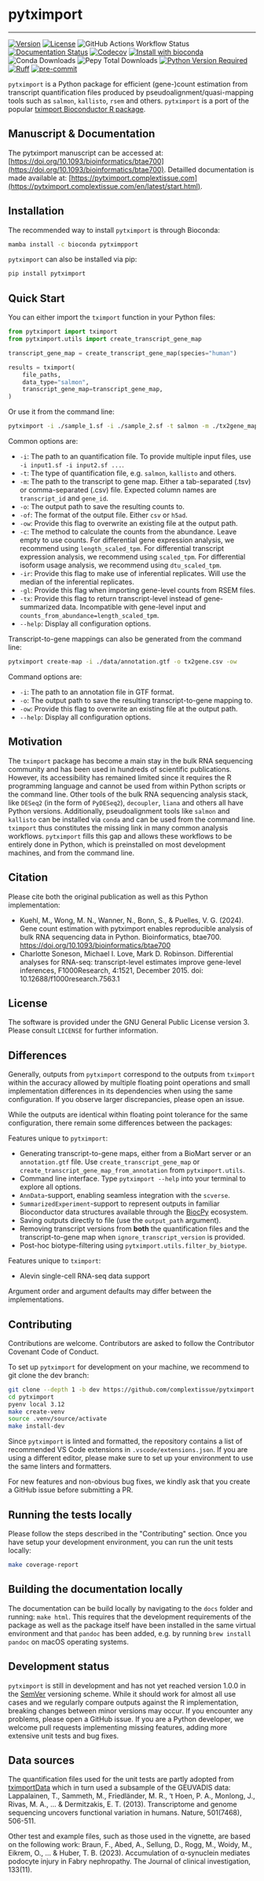 # pytximport

<hr />

[![Version](https://img.shields.io/pypi/v/pytximport)](https://pypi.org/project/pytximport/)
[![License](https://img.shields.io/pypi/l/pytximport)](https://github.com/complextissue/pytximport)
![GitHub Actions Workflow Status](https://img.shields.io/github/actions/workflow/status/complextissue/pytximport/ci.yml)
[![Documentation Status](https://readthedocs.org/projects/pytximport/badge/?version=latest)](https://pytximport.complextissue.com/en/latest/?badge=latest)
[![Codecov](https://codecov.io/gh/complextissue/pytximport/graph/badge.svg?token=M9JEHJVXYI)](https://codecov.io/gh/complextissue/pytximport)
[![Install with bioconda](https://img.shields.io/badge/install%20with-bioconda-brightgreen.svg?style=flat)](http://bioconda.github.io/recipes/pytximport/README.html)
![Conda Downloads](https://img.shields.io/conda/d/bioconda/pytximport)
![Pepy Total Downloads](https://img.shields.io/pepy/dt/pytximport?label=PyPi%7Cdownloads)
[![Python Version Required](https://img.shields.io/pypi/pyversions/pytximport)](https://pypi.org/project/pytximport/)
[![Ruff](https://img.shields.io/endpoint?url=https://raw.githubusercontent.com/astral-sh/ruff/main/assets/badge/v2.json)](https://github.com/astral-sh/ruff)
[![pre-commit](https://img.shields.io/badge/pre--commit-enabled-brightgreen?logo=pre-commit&logoColor=white)](https://github.com/pre-commit/pre-commit)

`pytximport` is a Python package for efficient (gene-)count estimation from transcript quantification files produced by pseudoalignment/quasi-mapping tools such as `salmon`, `kallisto`, `rsem` and others. `pytximport` is a port of the popular [tximport Bioconductor R package](https://bioconductor.org/packages/release/bioc/html/tximport.html).

## Manuscript & Documentation

The pytximport manuscript can be accessed at: [https://doi.org/10.1093/bioinformatics/btae700](https://doi.org/10.1093/bioinformatics/btae700).
Detailled documentation is made available at: [https://pytximport.complextissue.com](https://pytximport.complextissue.com/en/latest/start.html).

## Installation

The recommended way to install `pytximport` is through Bioconda:

```bash
mamba install -c bioconda pytximpport
```

`pytximport` can also be installed via pip:
```bash
pip install pytximport
```

## Quick Start

You can either import the `tximport` function in your Python files:

```python
from pytximport import tximport
from pytximport.utils import create_transcript_gene_map

transcript_gene_map = create_transcript_gene_map(species="human")

results = tximport(
    file_paths,
    data_type="salmon",
    transcript_gene_map=transcript_gene_map,
)
```

Or use it from the command line:

```bash
pytximport -i ./sample_1.sf -i ./sample_2.sf -t salmon -m ./tx2gene_map.tsv -o ./output_counts.csv
```

Common options are:

- `-i`: The path to an quantification file. To provide multiple input files, use `-i input1.sf -i input2.sf ...`.
- `-t`: The type of quantification file, e.g. `salmon`, `kallisto` and others.
- `-m`: The path to the transcript to gene map. Either a tab-separated (.tsv) or comma-separated (.csv) file. Expected column names are `transcript_id` and `gene_id`.
- `-o`: The output path to save the resulting counts to.
- `-of`: The format of the output file. Either `csv` or `h5ad`.
- `-ow`: Provide this flag to overwrite an existing file at the output path.
- `-c`: The method to calculate the counts from the abundance. Leave empty to use counts. For differential gene expression analysis, we recommend using `length_scaled_tpm`. For differential transcript expression analysis, we recommend using `scaled_tpm`. For differential isoform usage analysis, we recommend using `dtu_scaled_tpm`.
- `-ir`: Provide this flag to make use of inferential replicates. Will use the median of the inferential replicates.
- `-gl`: Provide this flag when importing gene-level counts from RSEM files.
- `-tx`: Provide this flag to return transcript-level instead of gene-summarized data. Incompatible with gene-level input and `counts_from_abundance=length_scaled_tpm`.
- `--help`: Display all configuration options.

Transcript-to-gene mappings can also be generated from the command line:

```bash
pytximport create-map -i ./data/annotation.gtf -o tx2gene.csv -ow
```

Command options are:

- `-i`: The path to an annotation file in GTF format.
- `-o`: The output path to save the resulting transcript-to-gene mapping to.
- `-ow`: Provide this flag to overwrite an existing file at the output path.
- `--help`: Display all configuration options.

## Motivation

The `tximport` package has become a main stay in the bulk RNA sequencing community and has been used in hundreds of scientific publications. However, its accessibility has remained limited since it requires the R programming language and cannot be used from within Python scripts or the command line. Other tools of the bulk RNA sequencing analysis stack, like `DESeq2` (in the form of `PyDESeq2`), `decoupler`, `liana` and others all have Python versions. Additionally, pseudoalignment tools like `salmon` and `kallisto` can be installed via `conda` and can be used from the command line.
`tximport` thus constitutes the missing link in many common analysis workflows. `pytximport` fills this gap and allows these workflows to be entirely done in Python, which is preinstalled on most development machines, and from the command line.

## Citation

Please cite both the original publication as well as this Python implementation:

- Kuehl, M., Wong, M. N., Wanner, N., Bonn, S., & Puelles, V. G. (2024). Gene count estimation with pytximport enables reproducible analysis of bulk RNA sequencing data in Python. Bioinformatics, btae700. https://doi.org/10.1093/bioinformatics/btae700
- Charlotte Soneson, Michael I. Love, Mark D. Robinson. Differential analyses for RNA-seq: transcript-level estimates improve gene-level inferences, F1000Research, 4:1521, December 2015. doi: 10.12688/f1000research.7563.1

## License

The software is provided under the GNU General Public License version 3. Please consult `LICENSE` for further information.

## Differences

Generally, outputs from `pytximport` correspond to the outputs from `tximport` within the accuracy allowed by multiple floating point operations and small implementation differences in its dependencies when using the same configuration. If you observe larger discrepancies, please open an issue.

While the outputs are identical within floating point tolerance for the same configuration, there remain some differences between the packages:

Features unique to `pytximport`:
- Generating transcript-to-gene maps, either from a BioMart server or an `annotation.gtf` file. Use `create_transcript_gene_map` or `create_transcript_gene_map_from_annotation` from `pytximport.utils`.
- Command line interface. Type `pytximport --help` into your terminal to explore all options.
- `AnnData`-support, enabling seamless integration with the `scverse`.
- `SummarizedExperiment`-support to represent outputs in familiar Bioconductor data structures available through the [BiocPy](https://github.com/biocpy) ecosystem.
- Saving outputs directly to file (use the `output_path` argument).
- Removing transcript versions from **both** the quantification files and the transcript-to-gene map when `ignore_transcript_version` is provided.
- Post-hoc biotype-filtering using `pytximport.utils.filter_by_biotype`.

Features unique to `tximport`:
- Alevin single-cell RNA-seq data support

Argument order and argument defaults may differ between the implementations.

## Contributing

Contributions are welcome. Contributors are asked to follow the Contributor Covenant Code of Conduct.

To set up `pytximport` for development on your machine, we recommend to git clone the dev branch:

```bash
git clone --depth 1 -b dev https://github.com/complextissue/pytximport.git
cd pytximport
pyenv local 3.12
make create-venv
source .venv/source/activate
make install-dev
```

Since `pytximport` is linted and formatted, the repository contains a list of recommended VS Code extensions in `.vscode/extensions.json`. If you are using a different editor, please make sure to set up your environment to use the same linters and formatters.

For new features and non-obvious bug fixes, we kindly ask that you create a GitHub issue before submitting a PR.

## Running the tests locally

Please follow the steps described in the "Contributing" section. Once you have setup your development environment, you can run the unit tests locally:

```bash
make coverage-report
```

## Building the documentation locally

The documentation can be build locally by navigating to the `docs` folder and running: `make html`.
This requires that the development requirements of the package as well as the package itself have been installed in the same virtual environment and that `pandoc` has been added, e.g. by running `brew install pandoc` on macOS operating systems.

## Development status

`pytximport` is still in development and has not yet reached version 1.0.0 in the [SemVer](https://semver.org/) versioning scheme. While it should work for almost all use cases and we regularly compare outputs against the R implementation, breaking changes between minor versions may occur. If you encounter any problems, please open a GitHub issue. If you are a Python developer, we welcome pull requests implementing missing features, adding more extensive unit tests and bug fixes.

## Data sources

The quantification files used for the unit tests are partly adopted from [tximportData](https://doi.org/doi:10.18129/B9.bioc.tximportData) which in turn used a subsample of the GEUVADIS data:
Lappalainen, T., Sammeth, M., Friedländer, M. R., ‘t Hoen, P. A., Monlong, J., Rivas, M. A., ... & Dermitzakis, E. T. (2013). Transcriptome and genome sequencing uncovers functional variation in humans. Nature, 501(7468), 506-511.

Other test and example files, such as those used in the vignette, are based on the following work:
Braun, F., Abed, A., Sellung, D., Rogg, M., Woidy, M., Eikrem, O., ... & Huber, T. B. (2023). Accumulation of α-synuclein mediates podocyte injury in Fabry nephropathy. The Journal of clinical investigation, 133(11).
